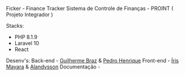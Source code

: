 Ficker - Finance Tracker
Sistema de Controle de Finanças - PROINT ( Projeto Integrador )

Stacks:
- PHP 8.1.9
- Laravel 10
- React

Desenv's:
Back-end - <a href="https://github.com/Gbzzz">Guilherme Braz</a> & <a href="https://github.com/PHPdro">Pedro Henrique</a>
Front-end - <a href="https://github.com/irismayara">Íris Mayara</a> & <a href="https://github.com/alandysson">Alandysson</a>
Documentação - <a href="https://github.com/Arthur-4"></a>